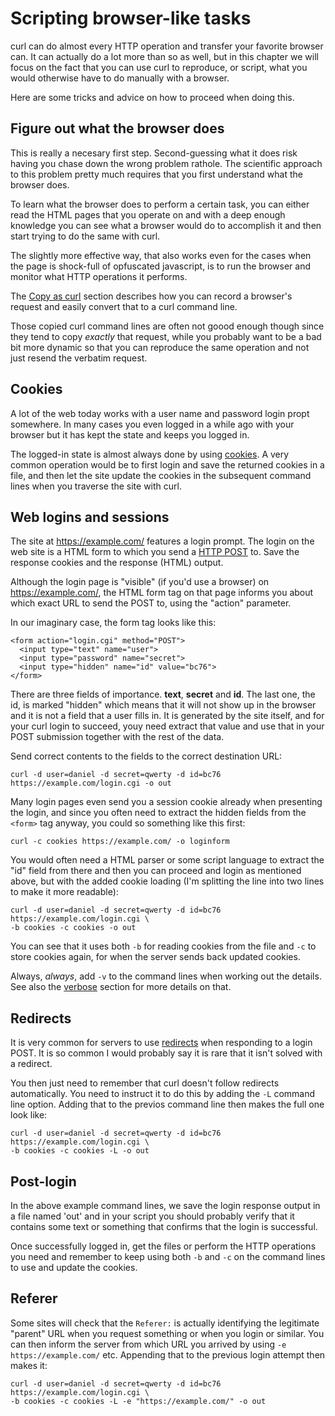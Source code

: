 # Scripting browser-like tasks

curl can do almost every HTTP operation and transfer your favorite browser
can. It can actually do a lot more than so as well, but in this chapter we
will focus on the fact that you can use curl to reproduce, or script, what you
would otherwise have to do manually with a browser.

Here are some tricks and advice on how to proceed when doing this.

## Figure out what the browser does

This is really a necesary first step. Second-guessing what it does risk having
you chase down the wrong problem rathole. The scientific approach to this
problem pretty much requires that you first understand what the browser does.

To learn what the browser does to perform a certain task, you can either read
the HTML pages that you operate on and with a deep enough knowledge you can
see what a browser would do to accomplish it and then start trying to do the
same with curl.

The slightly more effective way, that also works even for the cases when the
page is shock-full of opfuscated javascript, is to run the browser and monitor
what HTTP operations it performs.

The [Copy as curl](usingcurl-copyas.md) section describes how you can record a
browser's request and easily convert that to a curl command line.

Those copied curl command lines are often not goood enough though since they
tend to copy *exactly* that request, while you probably want to be a bad bit
more dynamic so that you can reproduce the same operation and not just resend
the verbatim request.

## Cookies

A lot of the web today works with a user name and password login propt
somewhere. In many cases you even logged in a while ago with your browser but
it has kept the state and keeps you logged in.

The logged-in state is almost always done by using [cookies](http-cookies.md).
A very common operation would be to first login and save the returned cookies
in a file, and then let the site update the cookies in the subsequent command
lines when you traverse the site with curl.

## Web logins and sessions

The site at https://example.com/ features a login prompt. The login on the web
site is a HTML form to which you send a [HTTP POST](http-post.md) to. Save the
response cookies and the response (HTML) output.

Although the login page is "visible" (if you'd use a browser) on
https://example.com/, the HTML form tag on that page informs you about which
exact URL to send the POST to, using the "action" parameter.

In our imaginary case, the form tag looks like this:

    <form action="login.cgi" method="POST">
      <input type="text" name="user">
      <input type="password" name="secret">
      <input type="hidden" name="id" value="bc76">
    </form>

There are three fields of importance. **text**, **secret** and **id**. The
last one, the id, is marked "hidden" which means that it will not show up in
the browser and it is not a field that a user fills in. It is generated by the
site itself, and for your curl login to succeed, youy need extract that value
and use that in your POST submission together with the rest of the data.

Send correct contents to the fields to the correct destination URL:

    curl -d user=daniel -d secret=qwerty -d id=bc76 https://example.com/login.cgi -o out

Many login pages even send you a session cookie already when presenting the
login, and since you often need to extract the hidden fields from the `<form>`
tag anyway, you could so something like this first:

    curl -c cookies https://example.com/ -o loginform

You would often need a HTML parser or some script language to extract the "id"
field from there and then you can proceed and login as mentioned above, but
with the added cookie loading (I'm splitting the line into two lines to make
it more readable):

    curl -d user=daniel -d secret=qwerty -d id=bc76 https://example.com/login.cgi \
    -b cookies -c cookies -o out

You can see that it uses both `-b` for reading cookies from the file and `-c`
to store cookies again, for when the server sends back updated cookies.

Always, *always*, add `-v` to the command lines when working out the
details. See also the [verbose](usingcurl-verbose.md) section for more details
on that.

## Redirects

It is very common for servers to use [redirects](http-redirects.md) when
responding to a login POST. It is so common I would probably say it is rare
that it isn't solved with a redirect.

You then just need to remember that curl doesn't follow redirects
automatically. You need to instruct it to do this by adding the `-L` command
line option. Adding that to the previos command line then makes the full one
look like:

    curl -d user=daniel -d secret=qwerty -d id=bc76 https://example.com/login.cgi \
    -b cookies -c cookies -L -o out

## Post-login

In the above example command lines, we save the login response output in a
file named 'out' and in your script you should probably verify that it
contains some text or something that confirms that the login is successful.

Once successfully logged in, get the files or perform the HTTP operations you
need and remember to keep using both `-b` and `-c` on the command lines to use
and update the cookies.

## Referer

Some sites will check that the `Referer:` is actually identifying the
legitimate "parent" URL when you request something or when you login or
similar. You can then inform the server from which URL you arrived by using
`-e https://example.com/` etc. Appending that to the previous login attempt
then makes it:

    curl -d user=daniel -d secret=qwerty -d id=bc76 https://example.com/login.cgi \
    -b cookies -c cookies -L -e "https://example.com/" -o out
